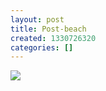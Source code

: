 ```yaml
---
layout: post
title: Post-beach
created: 1330726320
categories: []
---
```

<img src="http://24.media.tumblr.com/tumblr_m1b9x6jovU1rsr8w3o1_500.jpg"/><br/><br/>
